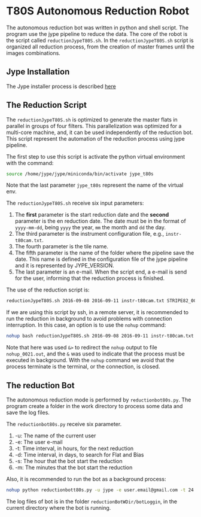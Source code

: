 # T80S Autonomous Reduction Robot

The autonomous reduction bot was written in python and shell script.
The program use the jype pipeline to reduce the data. The core of the robot is the script called `reductionJypeT80S.sh`.
In the `reductionJypeT80S.sh` script is organized all reduction process, from the creation of master frames until the images combinations.

## Jype Installation

The Jype installer process is described [here](install.md)

## The Reduction Script

The `reductionJypeT80S.sh` is optimized to generate the master flats in parallel in groups of four filters. This parallelization was optimized for a multi-core machine, and, it can be used independently of the reduction bot. This script represent the automation of the reduction process using jype pipeline.

The first step to use this script is activate the python virtual environment with the command:

```bash
source /home/jype/jype/miniconda/bin/activate jype_t80s
```

Note that the last parameter `jype_t80s` represent the name of the virtual env.

The `reductionJypeT80S.sh` receive six input parameters:

1. The **first** parameter is the start reduction date and the **second** parameter is the en reduction date. The date must be  in the format of `yyyy-mm-dd`, being `yyyy` the year, `mm` the month and `dd` the day.
2. The third parameter is the instrument configuration file, e.g.,  `instr-t80cam.txt`.
3. The fourth parameter is the tile name.
4. The fifth parameter is the name of the folder where the pipeline save the date. This name is defined in the configuration file of the jype pipeline and it is represented by JYPE_VERSION.
5. The last parameter is an e-mail. When the script end, a e-mail is send for the user, informing that the reduction process is finished.

The use of the reduction script is:

```bash
reductionJypeT80S.sh 2016-09-08 2016-09-11 instr-t80cam.txt STRIPE82_0021 STRIPE82 use.email@gmail.com
```

If we are using this script by ssh, in a remote server, it is recommended to run the reduction in background to avoid problems with connection interruption. In this case, an option is to use the `nohup` command:

```bash
nohup bash reductionJypeT80S.sh 2016-09-08 2016-09-11 instr-t80cam.txt STRIPE82_0021 STRIPE82 use.email@gmail.com &> nohup_0021.out&
```

Note that here was used `&>` to redirect the `nohup` output to file `nohup_0021.out`, and the `&` was
used to indicate that the process must be executed in background. With the `nohup` command we avoid that the process terminate is the terminal, or the connection, is closed.

## The reduction Bot

The autonomous reduction mode is performed by `reductionbot80s.py`.
The program create a folder in the work directory to process some data and save the log files.

The `reductionbot80s.py` receive six parameter.

1. -u: The name of the current user
2. -e: The user e-mail
3. -t: Time interval, in hours, for the next reduction
4. -d: Time interval, in days, to search for Flat and Bias
5. -s: The hour that the bot start the reduction
6. -m: The minutes that the bot start the reduction


Also, it is recommended to run the bot as a background process:

```bash
nohup python reductionbott80s.py -u jype -e user.email@gmail.com -t 24 -d 20 -s 7 -m 0 &> nohup_bot&
```

The log files of bot is in the folder `reductionBotWDir/botLoggin`, in the current directory where the bot is running.
